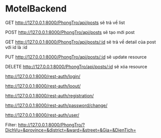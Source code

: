 # MotelBackend
GET http://127.0.0.1:8000/PhongTro/api/posts sẽ trả về list

POST http://127.0.0.1:8000/PhongTro/api/posts sẽ tạo mới post

GET http://127.0.0.1:8000/PhongTro/api/posts/:id sẽ trả về detail của post với id là :id

PUT http://127.0.0.1:8000/PhongTro/api/posts/:id sẽ update resource

DELETE http://127.0.0.1:8000/PhongTro/api/posts/:id sẽ xóa resource

http://127.0.0.1:8000/rest-auth/login/

http://127.0.0.1:8000/rest-auth/loout/

http://127.0.0.1:8000/rest-auth/registration/

http://127.0.0.1:8000/rest-auth/password/change/

http://127.0.0.1:8000/rest-auth/user/

Filter:   http://127.0.0.1:8000/PhongTro/?DichVu=&province=&district=&ward=&street=&Gia=&DienTich=
